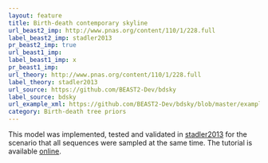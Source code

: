 ```yaml
---
layout: feature
title: Birth-death contemporary skyline
url_beast2_imp: http://www.pnas.org/content/110/1/228.full
label_beast2_imp: stadler2013
pr_beast2_imp: true
url_beast1_imp: 
label_beast1_imp: x
pr_beast1_imp: 
url_theory: http://www.pnas.org/content/110/1/228.full
label_theory: stadler2013
url_source: https://github.com/BEAST2-Dev/bdsky
label_source: bdsky
url_example_xml: https://github.com/BEAST2-Dev/bdsky/blob/master/examples/BDSKY_contemp.xml
category: Birth-death tree priors
---
```


This model was implemented, tested and validated in [stadler2013](http://www.pnas.org/content/110/1/228.full)
for the scenario that all sequences were sampled at the same time. 
The tutorial is available [online](https://taming-the-beast.org/tutorials/Skyline-plots/).
